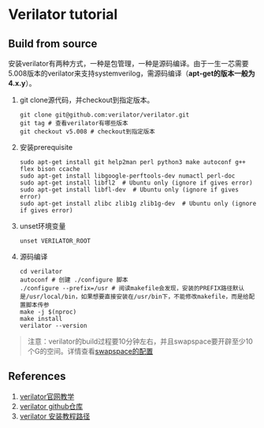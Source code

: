 # Verilator tutorial
## Build from source 
安装verilator有两种方式，一种是包管理，一种是源码编译。由于一生一芯需要5.008版本的verilator来支持systemverilog，需源码编译（**apt-get的版本一般为4.x.y**）。  
1. git clone源代码，并checkout到指定版本。  
    ```shell
    git clone git@github.com:verilator/verilator.git
    git tag # 查看verilator有哪些版本
    git checkout v5.008 # checkout到指定版本
    ```
2. 安装prerequisite  
    ```shell
    sudo apt-get install git help2man perl python3 make autoconf g++ flex bison ccache
    sudo apt-get install libgoogle-perftools-dev numactl perl-doc
    sudo apt-get install libfl2  # Ubuntu only (ignore if gives error)
    sudo apt-get install libfl-dev  # Ubuntu only (ignore if gives error)
    sudo apt-get install zlibc zlib1g zlib1g-dev  # Ubuntu only (ignore if gives error)
    ```
3. unset环境变量  
    ```shell
    unset VERILATOR_ROOT
    ```
4. 源码编译  
    ```shell
    cd verilator
    autoconf # 创建 ./configure 脚本  
    ./configure --prefix=/usr # 阅读makefile会发现，安装的PREFIX路径默认是/usr/local/bin，如果想要直接安装在/usr/bin下，不能修改makefile，而是给配置脚本传参 
    make -j $(nproc)
    make install
    verilator --version
    ```

> 注意：verilator的build过程要10分钟左右，并且swapspace要开辟至少10个G的空间。详情查看[swapspace的配置](../../Build_Install.md#交换空间)
## References  
1. [verilator官网教学](https://www.veripool.org/verilator/)
2. [verilator github仓库](https://github.com/verilator/verilator)
3. [verilator 安装教程路径](https://verilator.org/guide/latest/install.html)
